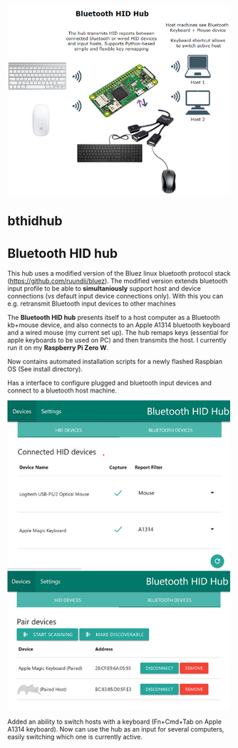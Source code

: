 <img src="bthidhuboverall.png" width="500" alt="BT HID Hub Diagram"/>

# bthidhub
# Bluetooth HID hub

This hub uses a modified version of the Bluez linux bluetooth protocol stack (https://github.com/ruundii/bluez). The modified version extends bluetooth input profile to be able to **simultaniously** support host and device connections (vs default input device connections only).  With this you can e.g. retransmit Bluetooth input devices to other machines

The **Bluetooth HID hub** presents itself to a host computer as a Bluetooth kb+mouse device, and also connects to an Apple A1314 bluetooth keyboard and a wired mouse (my current set up). The hub remaps keys (essential for apple keyboards to be used on PC) and then transmits the host. I currently run it on my **Raspberry Pi Zero W**.

Now contains automated installation scripts for a newly flashed Raspbian OS (See install directory).

Has a interface to configure plugged and bluetooth input devices and connect to a bluetooth host machine.



<img src="bt-hid-hub-devices.png" width="500" alt="HID devices screen"/>

<img src="bt-hid-hub-bt-devices.png" width="500" alt="Bluetooth devices screen"/>


Added an ability to switch hosts with a keyboard (Fn+Cmd+Tab on Apple A1314 keyboard). Now can use the hub as an input for several computers, easily switching which one is currently active.
